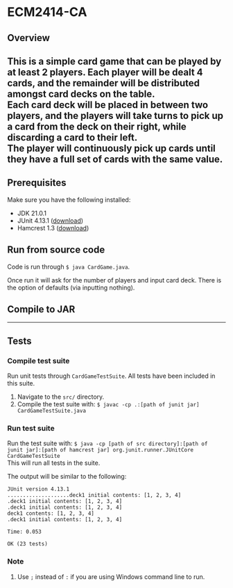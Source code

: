 # ECM2414-CA
## Overview
This is a simple card game that can be played by at least 2 players.
Each player will be dealt 4 cards, and the remainder will be distributed amongst card decks on the table.\
Each card deck will be placed in between two players, and the players will take turns to pick up a card from the deck on their right, while discarding a card to their left.\
The player will continuously pick up cards until they have a full set of cards with the same value.
---
## Prerequisites
Make sure you have the following installed:
- JDK 21.0.1
- JUnit 4.13.1 ([download](https://repo1.maven.org/maven2/junit/junit/4.13.1/junit-4.13.1.jar))
- Hamcrest 1.3 ([download](https://repo1.maven.org/maven2/org/hamcrest/hamcrest-core/1.3/hamcrest-core-1.3.jar))

## Run from source code
Code is run through `$ java CardGame.java`.

Once run it will ask for the number of players and input card deck. There is the option of defaults (via inputting nothing).
## Compile to JAR

---
## Tests
### Compile test suite
Run unit tests through `CardGameTestSuite`. All tests have been included in this suite.
1. Navigate to the `src/` directory.
2. Compile the test suite with:
`$ javac -cp .:[path of junit jar] CardGameTestSuite.java`

### Run test suite
Run the test suite with:
`$ java -cp [path of src directory]:[path of junit jar]:[path of hamcrest jar] org.junit.runner.JUnitCore CardGameTestSuite`\
This will run all tests in the suite.

The output will be similar to the following:
```
JUnit version 4.13.1
....................deck1 initial contents: [1, 2, 3, 4]
.deck1 initial contents: [1, 2, 3, 4]
.deck1 initial contents: [1, 2, 3, 4]
deck1 contents: [1, 2, 3, 4]
.deck1 initial contents: [1, 2, 3, 4]

Time: 0.053

OK (23 tests)
```
### Note
1. Use `;` instead of `:` if you are using Windows command line to run.